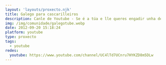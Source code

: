 ```yaml
---
layout: 'layouts/proxecto.njk'
title: Galego para cascarilleiros
description: Canle de Youtube - Se é a túa e lle queres engadir unha descripción e etiquetas, ponte en contacto con nós.
img: /img/comunidade/galegotube.webp
date: 2012-09-20 15:18:24
platform: youtube
type: proxecto
tags:
  - youtube
redes:
  youtube: https://www.youtube.com/channel/UC4lTd7UCnru7HYKZD8m5DLw
---
```


